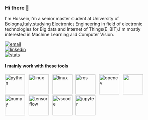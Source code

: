 ### Hi there 👋

I'm Hossein,I'm a senior master student at University of Bologna,Italy.studying Electronics Engineering in field of electronic technologies for Big data and Internet of Things(E_BIT).I'm mostly interested in Machine Learning and Computer Vision.






[![email](https://img.shields.io/badge/mail-blue?style=flat&logo=gmail)](mailto:shiralihosein1212@gmail.com) <br>
[![linkedin](https://img.shields.io/badge/linkedin-red?style=flat&logo=linkedin)](https://linkedin.com/in/hossein-shirali-a5a498171) <br>
[![stats](https://img.shields.io/badge/stats-green?style=flat&logo=github)](https://profile-summary-for-github.com/user/hosseinshirali) <br>




#### I mainly work with these tools

<img src="https://www.vectorlogo.zone/logos/python/python-icon.svg" alt="python" width="64" height="64"/> &nbsp;
<img src="https://www.vectorlogo.zone/logos/linux/linux-ar21.svg" alt="linux" width="64" height="64"/> &nbsp;
<img src="https://www.vectorlogo.zone/logos/git-scm/git-scm-ar21.svg" alt="linux" width="64" height="64"/> &nbsp;
<img src="https://raw.githubusercontent.com/ros-infrastructure/artwork/master/ros_logo.svg" alt="ros" width="64" height="64"/> &nbsp;
<img src="https://symbols.getvecta.com/stencil_90/38_opencv.cf28ccfdc8.svg" alt="opencv" width="64" height="64"/> &nbsp;
<img src="https://raw.githubusercontent.com/intel-isl/Open3D/master/docs/_static/open3d_logo_horizontal.png" width="64" height="64"/>
<img src="https://www.vectorlogo.zone/logos/numpy/numpy-ar21.svg" alt="numpy" width="64" height="64" /> &nbsp;
<img src="https://www.vectorlogo.zone/logos/tensorflow/tensorflow-ar21.svg" alt="tensorflow" width="64" height="64" /> &nbsp;
<img src="https://www.vectorlogo.zone/logos/visualstudio_code/visualstudio_code-ar21.svg" alt="vscode" width="64" height="64"/> &nbsp;
<img src="https://www.vectorlogo.zone/logos/jupyter/jupyter-ar21.svg" alt="jupyter" width="64" height="64"/>
